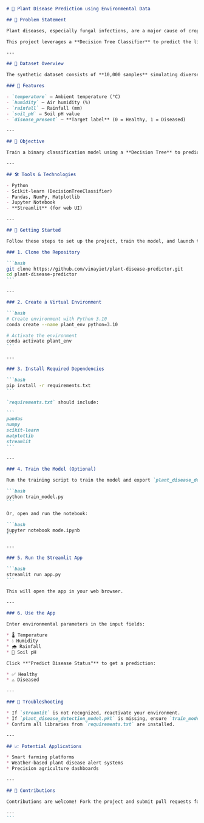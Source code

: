 ````markdown
# 🌿 Plant Disease Prediction using Environmental Data

## 📌 Problem Statement

Plant diseases, especially fungal infections, are a major cause of crop losses globally. These diseases are often triggered by environmental factors like high humidity, temperature, and rainfall. Early prediction of disease outbreaks enables farmers to take preventive actions, optimize pesticide use, and improve crop yield.

This project leverages a **Decision Tree Classifier** to predict the likelihood of plant disease based on real-time environmental data.

---

## 📂 Dataset Overview

The synthetic dataset consists of **10,000 samples** simulating diverse environmental conditions across different farm locations. Each sample includes environmental measurements and a binary label indicating plant health.

### 🔑 Features

- `temperature` — Ambient temperature (°C)
- `humidity` — Air humidity (%)
- `rainfall` — Rainfall (mm)
- `soil_pH` — Soil pH value
- `disease_present` — **Target label** (0 = Healthy, 1 = Diseased)

---

## 🎯 Objective

Train a binary classification model using a **Decision Tree** to predict plant disease presence from environmental factors.

---

## 🛠️ Tools & Technologies

- Python
- Scikit-learn (DecisionTreeClassifier)
- Pandas, NumPy, Matplotlib
- Jupyter Notebook
- **Streamlit** (for web UI)

---

## 🚀 Getting Started

Follow these steps to set up the project, train the model, and launch the Streamlit app:

### 1. Clone the Repository

```bash
git clone https://github.com/vinayiet/plant-disease-predictor.git
cd plant-disease-predictor
```

---

### 2. Create a Virtual Environment

```bash
# Create environment with Python 3.10
conda create --name plant_env python=3.10

# Activate the environment
conda activate plant_env
```

---

### 3. Install Required Dependencies

```bash
pip install -r requirements.txt
```

`requirements.txt` should include:

```
pandas
numpy
scikit-learn
matplotlib
streamlit
```

---

### 4. Train the Model (Optional)

Run the training script to train the model and export `plant_disease_detection_model.pkl`:

```bash
python train_model.py
```

Or, open and run the notebook:

```bash
jupyter notebook mode.ipynb
```

---

### 5. Run the Streamlit App

```bash
streamlit run app.py
```

This will open the app in your web browser.

---

### 6. Use the App

Enter environmental parameters in the input fields:

* 🌡️ Temperature
* 💧 Humidity
* 🌧️ Rainfall
* 🌱 Soil pH

Click **"Predict Disease Status"** to get a prediction:

* ✅ Healthy
* ⚠️ Diseased

---

### 🧪 Troubleshooting

* If `streamlit` is not recognized, reactivate your environment.
* If `plant_disease_detection_model.pkl` is missing, ensure `train_model.py` ran successfully.
* Confirm all libraries from `requirements.txt` are installed.

---

## 📈 Potential Applications

* Smart farming platforms
* Weather-based plant disease alert systems
* Precision agriculture dashboards

---

## 🤝 Contributions

Contributions are welcome! Fork the project and submit pull requests for improvements.

---
```